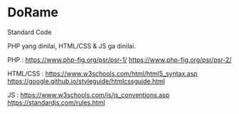 # DoRame
Standard Code

PHP yang dinilai, HTML/CSS & JS ga dinilai.

PHP :
https://www.php-fig.org/psr/psr-1/
https://www.php-fig.org/psr/psr-2/

HTML/CSS :
https://www.w3schools.com/html/html5_syntax.asp
https://google.github.io/styleguide/htmlcssguide.html

JS :
https://www.w3schools.com/js/js_conventions.asp
https://standardjs.com/rules.html
